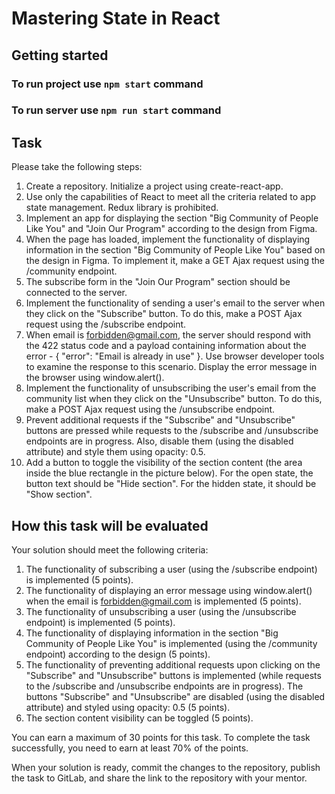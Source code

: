 # Mastering State in React

## Getting started

### To run project use `npm start` command

### To run server use `npm run start` command

## Task

Please take the following steps:

1. Create a repository. Initialize a project using create-react-app.
2. Use only the capabilities of React to meet all the criteria related to app state management. Redux library is prohibited.
3. Implement an app for displaying the section "Big Community of People Like You" and "Join Our Program" according to the design from Figma.
4. When the page has loaded, implement the functionality of displaying information in the section "Big Community of People Like You" based on the design in Figma. To implement it, make a GET Ajax request using the /community endpoint.
5. The subscribe form in the "Join Our Program" section should be connected to the server.
6. Implement the functionality of sending a user's email to the server when they click on the "Subscribe" button. To do this, make a POST Ajax request using the /subscribe endpoint.
7. When email is forbidden@gmail.com, the server should respond with the 422 status code and a payload containing information about the error - { "error": "Email is already in use" }. Use browser developer tools to examine the response to this scenario. Display the error message in the browser using window.alert().
8. Implement the functionality of unsubscribing the user's email from the community list when they click on the "Unsubscribe" button. To do this, make a POST Ajax request using the /unsubscribe endpoint.
9. Prevent additional requests if the "Subscribe" and "Unsubscribe" buttons are pressed while requests to the /subscribe and /unsubscribe endpoints are in progress. Also, disable them (using the disabled attribute) and style them using opacity: 0.5.
10. Add a button to toggle the visibility of the section content (the area inside the blue rectangle in the picture below). For the open state, the button text should be "Hide section". For the hidden state, it should be "Show section".

## How this task will be evaluated

Your solution should meet the following criteria:

1. The functionality of subscribing a user (using the /subscribe endpoint) is implemented (5 points).
2. The functionality of displaying an error message using window.alert() when the email is forbidden@gmail.com is implemented (5 points).
3. The functionality of unsubscribing a user (using the /unsubscribe endpoint) is implemented (5 points).
4. The functionality of displaying information in the section "Big Community of People Like You" is implemented (using the /community endpoint) according to the design (5 points).
5. The functionality of preventing additional requests upon clicking on the "Subscribe" and "Unsubscribe" buttons is implemented (while requests to the /subscribe and /unsubscribe endpoints are in progress). The buttons "Subscribe" and "Unsubscribe" are disabled (using the disabled attribute) and styled using opacity: 0.5 (5 points).
6. The section content visibility can be toggled (5 points).

You can earn a maximum of 30 points for this task. To complete the task successfully, you need to earn at least 70% of the points.

When your solution is ready, commit the changes to the repository, publish the task to GitLab, and share the link to the repository with your mentor.
